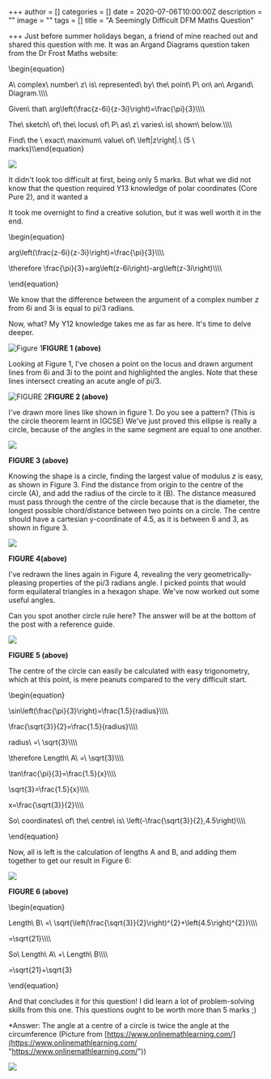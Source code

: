 +++
author = []
categories = []
date = 2020-07-06T10:00:00Z
description = ""
image = ""
tags = []
title = "A Seemingly Difficult DFM Maths Question"

+++
Just before summer holidays began, a friend of mine reached out and shared this question with me. It was an Argand Diagrams question taken from the Dr Frost Maths website:

\\begin{equation}

A\\ complex\\ number\\ z\\ is\\ represented\\ by\\ the\\ point\\ P\\ on\\ an\\ Argand\\ Diagram.\\\\\\\\

Given\\ that\\ arg\\left(\\frac{z-6i}{z-3i}\\right)=\\frac{\\pi}{3}\\\\\\\\

The\\ sketch\\ of\\ the\\ locus\\ of\\ P\\ as\\ z\\ varies\\ is\\ shown\\ below.\\\\\\\\

Find\\ the \\ exact\\ maximum\\ value\\ of\\ \\left|z\\right|.\\ (5 \\ marks)\\\\end{equation}

![](/images/image-06-07-2020-at-3-49-pm.JPG)

It didn't look too difficult at first, being only 5 marks. But what we did not know that the question required Y13 knowledge of polar coordinates (Core Pure 2), and it wanted a 

It took me overnight to find a creative solution, but it was well worth it in the end.

\\begin{equation}

arg\\left(\\frac{z-6i}{z-3i}\\right)=\\frac{\\pi}{3}\\\\\\\\

\\therefore \\frac{\\pi}{3}=arg\\left(z-6i\\right)-arg\\left(z-3i\\right)\\\\\\\\

\\end{equation}

We know that the difference between the argument of a complex number _z_ from 6i and 3i is equal to pi/3 radians.

Now, what? My Y12 knowledge takes me as far as here. It's time to delve deeper.

![](/images/img_0447.jpg "Figure 1")**FIGURE 1 (above)**

Looking at Figure 1, I've chosen a point on the locus and drawn argument lines from 6i and 3i to the point and highlighted the angles. Note that these lines intersect creating an acute angle of pi/3.

![](/images/img_0448.jpg "FIGURE 2")**FIGURE 2 (above)**

I've drawn more lines like shown in figure 1. Do you see a pattern? (This is the circle theorem learnt in IGCSE) We've just proved this ellipse is really a circle, because of the angles in the same segment are equal to one another. 

![](/images/img_0449.jpg)

**FIGURE 3 (above)**

Knowing the shape is a circle, finding the largest value of modulus _z_ is easy, as shown in Figure 3. Find the distance from origin to the centre of the circle (A), and add the radius of the circle to it (B). The distance measured must pass through the centre of the circle because that is the diameter, the longest possible chord/distance between two points on a circle. The centre should have a cartesian y-coordinate of 4.5, as it is between 6 and 3, as shown in figure 3.

![](/images/img_0450.jpg)

**FIGURE 4(above)**

I've redrawn the lines again in Figure 4, revealing the very geometrically-pleasing properties of the pi/3 radians angle. I picked points that would form equilateral triangles in a hexagon shape. We've now worked out some useful angles.

Can you spot another circle rule here? The answer will be at the bottom of the post with a reference guide.

![](/images/img_0451.jpg)

**FIGURE 5 (above)**

The centre of the circle can easily be calculated with easy trigonometry, which at this point, is mere peanuts compared to the very difficult start.

\\begin{equation}

\\sin\\left(\\frac{\\pi}{3}\\right)=\\frac{1.5}{radius}\\\\\\\\

\\frac{\\sqrt{3}}{2}=\\frac{1.5}{radius}\\\\\\\\

radius\\ =\\ \\sqrt{3}\\\\\\\\

\\therefore Length\\ A\\ =\\ \\sqrt{3}\\\\\\\\

\\tan\\frac{\\pi}{3}=\\frac{1.5}{x}\\\\\\\\

\\sqrt{3}=\\frac{1.5}{x}\\\\\\\\

x=\\frac{\\sqrt{3}}{2}\\\\\\\\

So\\ coordinates\\ of\\ the\\ centre\\ is\\ \\left(-\\frac{\\sqrt{3}}{2},4.5\\right)\\\\\\\\

\\end{equation}

Now, all is left is the calculation of lengths A and B, and adding them together to get our result in Figure 6:

![](/images/img_0452.jpg)

**FIGURE 6 (above)**

\\begin{equation}

Length\\ B\\ =\\ \\sqrt{\\left(\\frac{\\sqrt{3}}{2}\\right)^{2}+\\left(4.5\\right)^{2}}\\\\\\\\

=\\sqrt{21}\\\\\\\\

So\\ Length\\ A\\ +\\ Length\\ B\\\\\\\\

=\\sqrt{21}+\\sqrt{3}

\\end{equation}

And that concludes it for this question! I did learn a lot of problem-solving skills from this one. This questions ought to be worth more than 5 marks ;)

\*Answer:  The angle at a centre of a circle is twice the angle at the circumference (Picture from [https://www.onlinemathlearning.com/](https://www.onlinemathlearning.com/ "https://www.onlinemathlearning.com/"))

![](https://www.onlinemathlearning.com/image-files/circle-theorem.png)